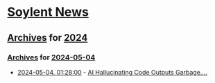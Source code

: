 # [Soylent News](../../../README.md)

## [Archives](../../index.md) for [2024](../index.md)

### [Archives](../../index.md) for [2024-05-04](index.md)

* [2024-05-04, 01:28:00](https://soylentnews.org/article.pl?sid=24/05/02/1550259&from=rss) - [AI Hallucinating Code Outputs Garbage....](https://soylentnews.org/article.pl?sid=24/05/02/1550259&from=rss)
